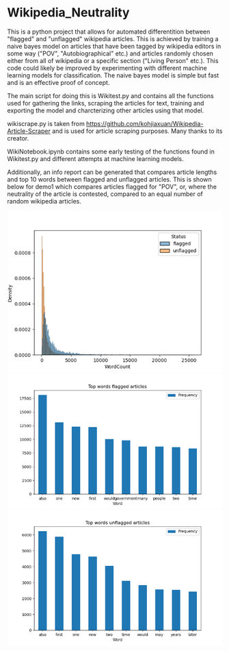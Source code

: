 # Wikipedia_Neutrality
This is a python project that allows for automated differentition between "flagged" and "unflagged" wikipedia articles. This is achieved by training a naive bayes model on articles that have been tagged by wikipedia editors in some way ("POV", "Autobiographical" etc.) and articles randomly chosen either from all of wikipedia or a specific section ("Living Person" etc.). This code could likely be improved by experimenting with different machine learning models for classification. The naive bayes model is simple but fast and is an effective proof of concept.

The main script for doing this is Wikitest.py and contains all the functions used for gathering the links, scraping the articles for text, training and exporting the model and charcterizing other articles using that model.

wikiscrape.py is taken from https://github.com/kohjiaxuan/Wikipedia-Article-Scraper and is used for article scraping purposes. Many thanks to its creator.

WikiNotebook.ipynb contains some early testing of the functions found in Wikitest.py and different attempts at machine learning models.


Additionally, an info report can be generated that compares article lengths and top 10 words between flagged and unflagged articles. This is shown below for demo1 which compares articles flagged for "POV", or, where the neutrality of the article is contested, compared to an equal number of random wikipedia articles.

![Alt text](demo1a.png?raw=true "Title")
![Alt text](demo1b.png?raw=true "Title")
![Alt text](demo1c.png?raw=true "Title")

